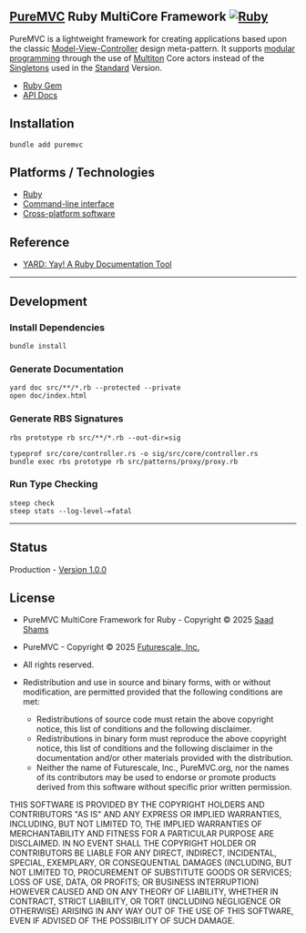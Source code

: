 ## [PureMVC](http://puremvc.github.com/) Ruby MultiCore Framework [![Ruby](https://github.com/PureMVC/puremvc-ruby-multicore-framework/actions/workflows/ruby.yml/badge.svg)](https://github.com/PureMVC/puremvc-ruby-multicore-framework/actions/workflows/ruby.yml)

PureMVC is a lightweight framework for creating applications based upon the classic [Model-View-Controller](http://en.wikipedia.org/wiki/Model-view-controller) design meta-pattern. It supports [modular programming](http://en.wikipedia.org/wiki/Modular_programming) through the use of [Multiton](http://en.wikipedia.org/wiki/Multiton) Core actors instead of the [Singletons](http://en.wikipedia.org/wiki/Singleton_pattern) used in the [Standard](https://github.com/PureMVC/puremvc-ruby-standard-framework/wiki) Version.

* [Ruby Gem](https://rubygems.org/gems/puremvc)
* [API Docs](http://puremvc.org/pages/docs/Ruby/multicore/)

## Installation
`bundle add puremvc`

## Platforms / Technologies
* [Ruby](https://en.wikipedia.org/wiki/Ruby_(programming_language))
* [Command-line interface](https://en.wikipedia.org/wiki/Command-line_interface)
* [Cross-platform software](https://en.wikipedia.org/wiki/Cross-platform_software)

## Reference
* [YARD: Yay! A Ruby Documentation Tool](https://rubydoc.info/gems/yard)

---
## Development
### Install Dependencies
`bundle install 
`
### Generate Documentation
```shell
yard doc src/**/*.rb --protected --private
open doc/index.html
```

### Generate RBS Signatures
```shell
rbs prototype rb src/**/*.rb --out-dir=sig

typeprof src/core/controller.rs -o sig/src/core/controller.rs
bundle exec rbs prototype rb src/patterns/proxy/proxy.rb
```

### Run Type Checking
```shell
steep check
steep stats --log-level-=fatal
```
---

## Status
Production - [Version 1.0.0](https://github.com/PureMVC/puremvc-ruby-multicore-framework/blob/master/VERSION)

## License
* PureMVC MultiCore Framework for Ruby - Copyright © 2025 [Saad Shams](https://www.linkedin.com/in/muizz/)
* PureMVC - Copyright © 2025 [Futurescale, Inc.](http://futurescale.com/)
* All rights reserved.

* Redistribution and use in source and binary forms, with or without modification, are permitted provided that the following conditions are met:

    * Redistributions of source code must retain the above copyright notice, this list of conditions and the following disclaimer.
    * Redistributions in binary form must reproduce the above copyright notice, this list of conditions and the following disclaimer in the documentation and/or other materials provided with the distribution.
    * Neither the name of Futurescale, Inc., PureMVC.org, nor the names of its contributors may be used to endorse or promote products derived from this software without specific prior written permission.

THIS SOFTWARE IS PROVIDED BY THE COPYRIGHT HOLDERS AND CONTRIBUTORS "AS IS" AND ANY EXPRESS OR IMPLIED WARRANTIES, INCLUDING, BUT NOT LIMITED TO, THE IMPLIED WARRANTIES OF MERCHANTABILITY AND FITNESS FOR A PARTICULAR PURPOSE ARE DISCLAIMED. IN NO EVENT SHALL THE COPYRIGHT HOLDER OR CONTRIBUTORS BE LIABLE FOR ANY DIRECT, INDIRECT, INCIDENTAL, SPECIAL, EXEMPLARY, OR CONSEQUENTIAL DAMAGES (INCLUDING, BUT NOT LIMITED TO, PROCUREMENT OF SUBSTITUTE GOODS OR SERVICES; LOSS OF USE, DATA, OR PROFITS; OR BUSINESS INTERRUPTION) HOWEVER CAUSED AND ON ANY THEORY OF LIABILITY, WHETHER IN CONTRACT, STRICT LIABILITY, OR TORT (INCLUDING NEGLIGENCE OR OTHERWISE) ARISING IN ANY WAY OUT OF THE USE OF THIS SOFTWARE, EVEN IF ADVISED OF THE POSSIBILITY OF SUCH DAMAGE.



